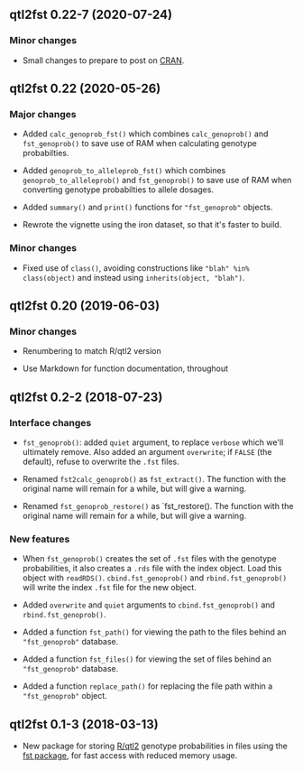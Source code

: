 ## qtl2fst 0.22-7 (2020-07-24)

### Minor changes

- Small changes to prepare to post on [CRAN](https://cran.r-project.org).


## qtl2fst 0.22 (2020-05-26)

### Major changes

- Added `calc_genoprob_fst()` which combines `calc_genoprob()` and
  `fst_genoprob()` to save use of RAM when calculating genotype
  probabilties.

- Added `genoprob_to_alleleprob_fst()` which combines
  `genoprob_to_alleleprob()` and `fst_genoprob()` to save use of RAM
  when converting genotype probabilties to allele dosages.

- Added `summary()` and `print()` functions for `"fst_genoprob"`
  objects.

- Rewrote the vignette using the iron dataset, so that it's faster to
  build.

### Minor changes

- Fixed use of `class()`, avoiding constructions like
  `"blah" %in% class(object)` and instead using
  `inherits(object, "blah")`.


## qtl2fst 0.20 (2019-06-03)

### Minor changes

- Renumbering to match R/qtl2 version

- Use Markdown for function documentation, throughout


## qtl2fst 0.2-2 (2018-07-23)

### Interface changes

- `fst_genoprob()`: added `quiet` argument, to replace `verbose` which
  we'll ultimately remove. Also added an argument `overwrite`; if
  `FALSE` (the default), refuse to overwrite the `.fst` files.

- Renamed `fst2calc_genoprob()` as `fst_extract()`. The function with
  the original name will remain for a while, but will give a warning.

- Renamed `fst_genoprob_restore()` as `fst_restore(). The function with
  the original name will remain for a while, but will give a warning.

### New features

- When `fst_genoprob()` creates the set of `.fst` files with the
  genotype probabilities, it also creates a `.rds` file with the index
  object. Load this object with `readRDS()`. `cbind.fst_genoprob()` and
  `rbind.fst_genoprob()` will write the index `.fst` file for the new
  object.

- Added `overwrite` and `quiet` arguments to `cbind.fst_genoprob()`
  and `rbind.fst_genoprob()`.

- Added a function `fst_path()` for viewing the path to the files behind
  an `"fst_genoprob"` database.

- Added a function `fst_files()` for viewing the set of files behind an
  `"fst_genoprob"` database.

- Added a function `replace_path()` for replacing the file path within a
  `"fst_genoprob"` object.


## qtl2fst 0.1-3 (2018-03-13)

- New package for storing [R/qtl2](https://kbroman.org/qtl2) genotype
  probabilities in files using the [fst
  package](https://www.fstpackage.org), for fast access with reduced
  memory usage.
